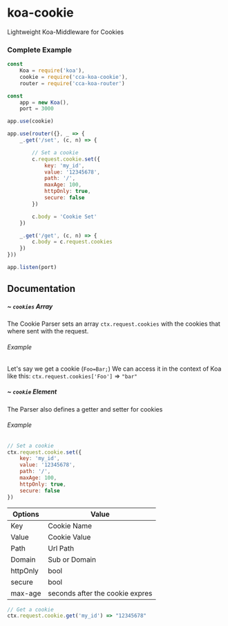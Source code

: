 # koa-cookie
Lightweight Koa-Middleware for Cookies

### Complete Example
```javascript
const
	Koa = require('koa'),
	cookie = require('cca-koa-cookie'),
	router = require('cca-koa-router')

const
	app = new Koa(),
	port = 3000

app.use(cookie)

app.use(router({}, _ => {
	_.get('/set', (c, n) => {

		// Set a cookie 
		c.request.cookie.set({
			key: 'my_id',
			value: '12345678',
			path: '/',
			maxAge: 100,
			httpOnly: true,
			secure: false
		})

		c.body = 'Cookie Set'
	})

	_.get('/get', (c, n) => {
		c.body = c.request.cookies
	})
}))

app.listen(port)
```

## Documentation

##### ~ `cookies` Array
The Cookie Parser sets an array `ctx.request.cookies` with the cookies that where sent with the request.
###### Example
Let's say we get a cookie (`Foo=Bar;`) We can access it in the context of Koa like this: `ctx.request.cookies['Foo']` => `"bar"`

##### ~ `cookie` Element
The Parser also defines a getter and setter for cookies

###### Example
```javascript
// Set a cookie
ctx.request.cookie.set({
	key: 'my_id',
	value: '12345678',
	path: '/',
	maxAge: 100,
	httpOnly: true,
	secure: false
})
```

|Options | Value                          |
|--------| -------------------------------|
|Key     | Cookie Name                    |
|Value   | Cookie Value                   |
|Path    | Url Path                       |
|Domain  | Sub or Domain                  |
|httpOnly| bool                           |
|secure  | bool                           |
|max-age | seconds after the cookie expres|

```javascript
// Get a cookie
ctx.request.cookie.get('my_id') => "12345678"
```

